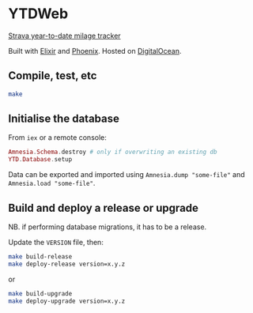 # YTDWeb

[Strava year-to-date milage tracker](https://ytd.kerryb.org)

Built with [Elixir](https://elixir-lang.org/) and
[Phoenix](http://phoenixframework.org/). Hosted on
[DigitalOcean](https://www.digitalocean.com/).

## Compile, test, etc

```bash
make
```

## Initialise the database

From `iex` or a remote console:

```elixir
Amnesia.Schema.destroy # only if overwriting an existing db
YTD.Database.setup
```

Data can be exported and imported using `Amnesia.dump "some-file"` and
`Amnesia.load "some-file"`.

## Build and deploy a release or upgrade

NB. if performing database migrations, it has to be a release.

Update the `VERSION` file, then:

```bash
make build-release
make deploy-release version=x.y.z
```

or

```bash
make build-upgrade
make deploy-upgrade version=x.y.z
```
